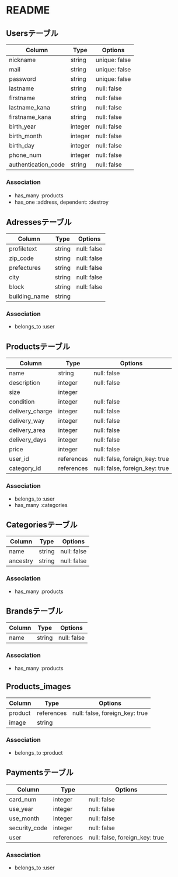 # README

## Usersテーブル
|Column|Type|Options|
|------|----|-------|
|nickname|string|unique: false|
|mail|string|unique: false|
|password|string|unique: false|
|lastname|string|null: false|
|firstname|string|null: false|
|lastname_kana|string|null: false|
|firstname_kana|string|null: false|
|birth_year|integer|null: false|
|birth_month|integer|null: false|
|birth_day|integer|null: false|
|phone_num|integer|null: false|
|authentication_code|string|null: false|
### Association
- has_many :products　
- has_one :address, dependent: :destroy

## Adressesテーブル
|Column|Type|Options|
|------|----|-------|
|profiletext|string|null: false|
|zip_code|string|null: false|
|prefectures|string|null: false|
|city|string|null: false|
|block|string|null: false|
|building_name|string|
### Association
- belongs_to :user


## Productsテーブル
|Column|Type|Options|
|------|----|-------|
|name|string|null: false|
|description|integer|null: false|
|size|integer|
|condition|integer|null: false|
|delivery_charge|integer|null: false|
|delivery_way|integer|null: false|
|delivery_area|integer|null: false|
|delivery_days|integer|null: false|
|price|integer|null: false|
|user_id|references|null: false, foreign_key: true|
|category_id|references|null: false, foreign_key: true|
### Association
- belongs_to :user
- has_many :categories

## Categoriesテーブル
|Column|Type|Options|
|------|----|-------|
|name|string|null: false|
|ancestry|string|null: false|
### Association
- has_many :products

## Brandsテーブル
|Column|Type|Options|
|------|----|-------|
|name|string|null: false|
### Association
- has_many :products


## Products_images
|Column|Type|Options|
|------|----|-------|
|product|references|null: false, foreign_key: true|
|image|string|
### Association
- belongs_to :product


## Paymentsテーブル
|Column|Type|Options|
|------|----|-------|
|card_num|integer|null: false|
|use_year|integer|null: false|
|use_month|integer|null: false|
|security_code|integer|null: false|
|user|references|null: false, foreign_key: true|
### Association
- belongs_to :user

